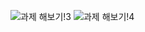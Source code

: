 ![과제 해보기!3](https://user-images.githubusercontent.com/80961346/126066151-496b6a0c-de36-4783-8fa7-ecbc783c302c.PNG)
![과제 해보기!4](https://user-images.githubusercontent.com/80961346/126066152-6de1bfd8-43cc-428e-a048-6ac89cd3bffb.PNG)
